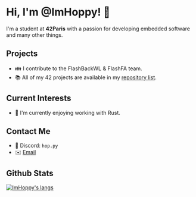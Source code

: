 # Hi, I'm @ImHoppy! 👋
I'm a student at **42Paris** with a passion for developing embedded software and many other things.

## Projects
- 👪 I contribute to the FlashBackWL & FlashFA team.
- 📚 All of my 42 projects are available in my [repository list](../../../?tab=repositories&q=42-).

## Current Interests
- 🌱 I'm currently enjoying working with Rust.

## Contact Me
- 💬 Discord: `hop.py`
- ✉️ [Email](mailto:dev.hoppy@gmail.com)

## Github Stats
<!---[![42 stats](https://badge42.vercel.app/api/v2/stats/cl1c0qe15000609mua7kwra5d?cursusId=21)](https://github.com/JaeSeoKim/badge42)--->
[![ImHoppy's langs](https://github-readme-stats-nine-green-80.vercel.app/api/top-langs/?username=imhoppy&layout=compact&theme=dark&exclude_repo=github-readme-stats,react-leaflet-heatmap-layer&hide=Roff)](https://github.com/anuraghazra/github-readme-stats)

<!---
ImHoppy/ImHoppy is a ✨ special ✨ repository because its `README.md` (this file) appears on your GitHub profile.
You can click the Preview link to take a look at your changes.
--->
